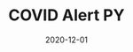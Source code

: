 ---
title: COVID Alert PY
type: native
typedesc: Native mobile app
role: UX
client: NearForm / Pennsylvania State Department of Health
description: Built on a decentralised model using joint Apple-Google technology and easy to use for people of all ages, I helped to design Pennsylvania's contact tracing app.
date: 2020-12-01
casestudy: false
---